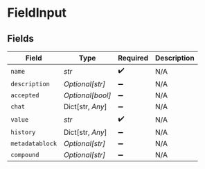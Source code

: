 # FieldInput


## Fields

| Field              | Type               | Required           | Description        |
| ------------------ | ------------------ | ------------------ | ------------------ |
| `name`             | *str*              | :heavy_check_mark: | N/A                |
| `description`      | *Optional[str]*    | :heavy_minus_sign: | N/A                |
| `accepted`         | *Optional[bool]*   | :heavy_minus_sign: | N/A                |
| `chat`             | Dict[str, *Any*]   | :heavy_minus_sign: | N/A                |
| `value`            | *str*              | :heavy_check_mark: | N/A                |
| `history`          | Dict[str, *Any*]   | :heavy_minus_sign: | N/A                |
| `metadatablock`    | *Optional[str]*    | :heavy_minus_sign: | N/A                |
| `compound`         | *Optional[str]*    | :heavy_minus_sign: | N/A                |